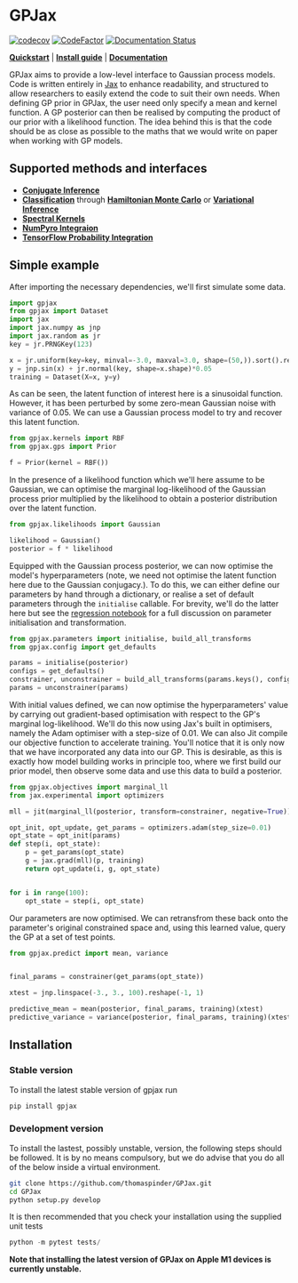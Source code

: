 # GPJax

[![codecov](https://codecov.io/gh/thomaspinder/gpjax/branch/master/graph/badge.svg?token=DM1DRDASU2)](https://codecov.io/gh/thomaspinder/gpjax)
[![CodeFactor](https://www.codefactor.io/repository/github/thomaspinder/gpjax/badge)](https://www.codefactor.io/repository/github/thomaspinder/gpjax)
[![Documentation Status](https://readthedocs.org/projects/gpjax/badge/?version=latest)](https://gpjax.readthedocs.io/en/latest/?badge=latest)

[**Quickstart**](#simple-example)
| [**Install guide**](#installation)
| [**Documentation**](https://gpjax.readthedocs.io/en/latest/)

GPJax aims to provide a low-level interface to Gaussian process models. Code is written entirely in [Jax](https://github.com/google/jax) to enhance readability, and structured to allow researchers to easily extend the code to suit their own needs. When defining GP prior in GPJax, the user need only specify a mean and kernel function. A GP posterior can then be realised by computing the product of our prior with a likelihood function. The idea behind this is that the code should be as close as possible to the maths that we would write on paper when working with GP models.

## Supported methods and interfaces

* [__Conjugate Inference__](https://gpjax.readthedocs.io/en/latest/nbs/regression.html)
* [__Classification__](https://gpjax.readthedocs.io/en/latest/nbs/classification.html) through [__Hamiltonian Monte Carlo__](https://gpjax.readthedocs.io/en/latest/nbs/numpyro_interface.html#Hamiltonian-Monte-Carlo) or [__Variational Inference__](https://gpjax.readthedocs.io/en/latest/nbs/numpyro_interface.html#Approximate-Inference-with-Guides)
* [__Spectral Kernels__](https://gpjax.readthedocs.io/en/latest/nbs/spectral.html)
* [__NumPyro Integraion__](https://gpjax.readthedocs.io/en/latest/nbs/numpyro_interface.html#)
* [__TensorFlow Probability Integration__](https://gpjax.readthedocs.io/en/latest/nbs/tfp_interface.html)

## Simple example

After importing the necessary dependencies, we'll first simulate some data. 
```python
import gpjax
from gpjax import Dataset
import jax
import jax.numpy as jnp
import jax.random as jr
key = jr.PRNGKey(123)

x = jr.uniform(key=key, minval=-3.0, maxval=3.0, shape=(50,)).sort().reshape(-1, 1)
y = jnp.sin(x) + jr.normal(key, shape=x.shape)*0.05
training = Dataset(X=x, y=y)
```

As can be seen, the latent function of interest here is a sinusoidal function. However, it has been perturbed by some zero-mean Gaussian noise with variance of 0.05. We can use a Gaussian process model to try and recover this latent function.

```python
from gpjax.kernels import RBF
from gpjax.gps import Prior

f = Prior(kernel = RBF())
```
 
In the presence of a likelihood function which we'll here assume to be Gaussian, we can optimise the marginal log-likelihood of the Gaussian process prior multiplied by the likelihood to obtain a posterior distribution over the latent function.

```python
from gpjax.likelihoods import Gaussian

likelihood = Gaussian()
posterior = f * likelihood
```

Equipped with the Gaussian process posterior, we can now optimise the model's hyperparameters (note, we need not optimise the latent function here due to the Gaussian conjugacy.). To do this, we can either define our parameters by hand through a dictionary, or realise a set of default parameters through the `initialise` callable. For brevity, we'll do the latter here but see the [regression notebook](https://github.com/thomaspinder/GPJax/blob/master/docs/nbs/regression.ipynb) for a full discussion on parameter initialisation and transformation. 

```python
from gpjax.parameters import initialise, build_all_transforms
from gpjax.config import get_defaults

params = initialise(posterior)
configs = get_defaults()
constrainer, unconstrainer = build_all_transforms(params.keys(), configs)
params = unconstrainer(params)
```

With initial values defined, we can now optimise the hyperparameters' value by carrying out gradient-based optimisation with respect to the GP's marginal log-likelihood. We'll do this now using Jax's built in optimisers, namely the Adam optimiser with a step-size of 0.01. We can also Jit compile our objective function to accelerate training. You'll notice that it is only now that we have incorporated any data into our GP. This is desirable, as this is exactly how model building works in principle too, where we first build our prior model, then observe some data and use this data to build a posterior.

```python
from gpjax.objectives import marginal_ll
from jax.experimental import optimizers

mll = jit(marginal_ll(posterior, transform=constrainer, negative=True))

opt_init, opt_update, get_params = optimizers.adam(step_size=0.01)
opt_state = opt_init(params)
def step(i, opt_state):
    p = get_params(opt_state)
    g = jax.grad(mll)(p, training)
    return opt_update(i, g, opt_state)


for i in range(100):
    opt_state = step(i, opt_state)
```


Our parameters are now optimised. We can retransfrom these back onto the parameter's original constrained space and, using this learned value, query the GP at a set of test points.

```python
from gpjax.predict import mean, variance


final_params = constrainer(get_params(opt_state))

xtest = jnp.linspace(-3., 3., 100).reshape(-1, 1)

predictive_mean = mean(posterior, final_params, training)(xtest)
predictive_variance = variance(posterior, final_params, training)(xtest)
```

## Installation

### Stable version

To install the latest stable version of gpjax run
```bash
pip install gpjax
```

### Development version

To install the lastest, possibly unstable, version, the following steps should be followed. It is by no means compulsory, but we do advise that you do all of the below inside a virtual environment.

```bash
git clone https://github.com/thomaspinder/GPJax.git
cd GPJax 
python setup.py develop
```

It is then recommended that you check your installation using the supplied unit tests
```python
python -m pytest tests/
```

**Note that installing the latest version of GPJax on Apple M1 devices is currently unstable.**
